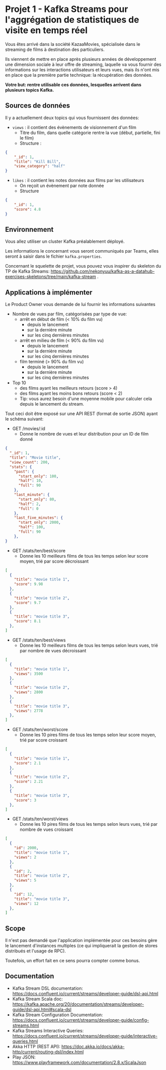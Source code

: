 # Projet 1 - Kafka Streams pour l'aggrégation de statistiques de visite en temps réel

Vous êtes arrivé dans la société KazaaMovies, spécialisée dans le streaming de films à destination des particuliers.

Ils viennent de mettre en place après plusieurs années de développement une dimension sociale à leur offre de streaming, laquelle va vous fournir des informations sur les interactions utilisateurs et leurs vues, mais ils n'ont mis en place que la première partie technique: la récupération des données.

**Votre but: rentre utilisable ces données, lesquelles arrivent dans plusieurs topics Kafka.**

## Sources de données

Il y a actuellement deux topics qui vous fournissent des données:

  * `views` : il contient des évènements de visionnement d'un film
    * Titre du film, dans quelle catégorie rentre la vue (début, partielle, fini le film)
    * Structure :
```json
{
    "_id": 1,
    "title": "Kill Bill",
    "view_category": "half"
}
```
  * `likes` : il contient les notes données aux films par les utilisateurs
    * On reçoit un évènement par note donnée
    * Structure
```json
{
    "_id": 1,
    "score": 4.8
}
```

## Environnement

Vous allez utiliser un cluster Kafka préalablement déployé.

Les informations le concernant vous seront communiqués par Teams, elles seront à saisir dans le fichier `kafka.properties`.

Concernant le squelette de projet, vous pouvez vous inspirer du skeleton du TP de Kafka Streams: https://github.com/nekonyuu/kafka-as-a-datahub-exercises-skeletons/tree/main/kafka-stream .

## Applications à implémenter

Le Product Owner vous demande de lui fournir les informations suivantes

  * Nombre de vues par film, catégorisées par type de vue: 
    * arrêt en début de film (< 10% du film vu)
      * depuis le lancement
      * sur la dernière minute
      * sur les cinq dernières minutes
    * arrêt en milieu de film (< 90% du film vu)
      * depuis le lancement
      * sur la dernière minute
      * sur les cinq dernières minutes
    * film terminé (> 90% du film vu)
      * depuis le lancement
      * sur la dernière minute
      * sur les cinq dernières minutes
  * Top 10 
    * des films ayant les meilleurs retours (score > 4)
    * des films ayant les moins bons retours (score < 2)
    * Tip: vous aurez besoin d'une moyenne mobile pour calculer cela depuis le lancement du stream.

Tout ceci doit être exposé sur une API REST (format de sortie JSON) ayant le schéma suivant:

  * GET /movies/:id
    * Donne le nombre de vues et leur distribution pour un ID de film donné
```json
{
  "_id": 1,
  "title": "Movie title",
  "view_count": 200,
  "stats": {
    "past": {
      "start_only": 100,
      "half": 10,
      "full": 90
    },
    "last_minute": {
      "start_only": 80,
      "half": 2,
      "full": 0
    },
    "last_five_minutes": {
      "start_only": 2000,
      "half": 100,
      "full": 90
    },
}
```
  * GET /stats/ten/best/score
    * Donne les 10 meilleurs films de tous les temps selon leur score moyen, trié par score décroissant
```json
[
  {
    "title": "movie title 1",
    "score": 9.98
  },
  {
    "title": "movie title 2",
    "score": 9.7
  },
  {
    "title": "movie title 3",
    "score": 8.1
  },
]
```
  * GET /stats/ten/best/views
    * Donne les 10 meilleurs films de tous les temps selon leurs vues, trié par nombre de vues décroissant
```json
[
  {
    "title": "movie title 1",
    "views": 3500
  },
  {
    "title": "movie title 2",
    "views": 2800
  },
  {
    "title": "movie title 3",
    "views": 2778
  },
]
```
  * GET /stats/ten/worst/score
    * Donne les 10 pires films de tous les temps selon leur score moyen, trié par score croissant
```json
[
  {
    "title": "movie title 1",
    "score": 2.1
  },
  {
    "title": "movie title 2",
    "score": 2.21
  },
  {
    "title": "movie title 3",
    "score": 3
  },
]
```
  * GET /stats/ten/worst/views
    * Donne les 10 pires films de tous les temps selon leurs vues, trié par nombre de vues croissant
```json
[
  {
    "id": 2000,
    "title": "movie title 1",
    "views": 2
  },
  {
    "id": 2,
    "title": "movie title 2",
    "views": 5
  },
  {
    "id": 12,
    "title": "movie title 3",
    "views": 12
  },
]
```


## Scope

Il n'est pas demandé que l'application implémentée pour ces besoins gère le lancement d'instances multiples (ce qui impliquerait la gestion de stores distribués et l'usage de RPC). 

Toutefois, un effort fait en ce sens pourra compter comme bonus.

## Documentation

  * Kafka Stream DSL documentation: https://docs.confluent.io/current/streams/developer-guide/dsl-api.html
  * Kafka Stream Scala doc: https://kafka.apache.org/20/documentation/streams/developer-guide/dsl-api.html#scala-dsl
  * Kafka Stream Configuration Documentation: https://docs.confluent.io/current/streams/developer-guide/config-streams.html
  * Kafka Streams Interactive Queries: https://docs.confluent.io/current/streams/developer-guide/interactive-queries.html
  * Akka HTTP (REST API): https://doc.akka.io/docs/akka-http/current/routing-dsl/index.html
  * Play JSON: https://www.playframework.com/documentation/2.8.x/ScalaJson